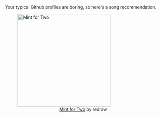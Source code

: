 Your typical Github profiles are boring, so here's a song recommendation.
<figure><img width="300" height="300" src="https://i.scdn.co/image/ab67616d0000b27362065f0a042166d8f85857cb" alt="Mint for Two" /><figcaption align="center"><a href="https://open.spotify.com/track/05ahuYOq45w60KxwQ9S9IR" target="_blank">Mint for Two</a> by redraw</figcaption></figure>
